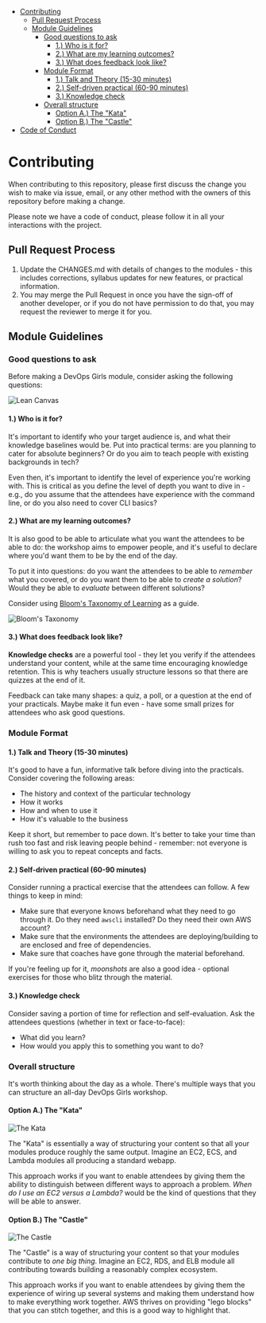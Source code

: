 - [Contributing](#contributing)
  * [Pull Request Process](#pull-request-process)
  * [Module Guidelines](#module-guidelines)
    + [Good questions to ask](#good-questions-to-ask)
      - [1.) Who is it for?](#1--who-is-it-for-)
      - [2.) What are my learning outcomes?](#2--what-are-my-learning-outcomes-)
      - [3.) What does feedback look like?](#3--what-does-feedback-look-like-)
    + [Module Format](#module-format)
      - [1.) Talk and Theory (15-30 minutes)](#1--talk-and-theory--15-30-minutes-)
      - [2.) Self-driven practical (60-90 minutes)](#2--self-driven-practical--60-90-minutes-)
      - [3.) Knowledge check](#3--knowledge-check)
    + [Overall structure](#overall-structure)
      - [Option A.) The "Kata"](#option-a--the--kata-)
      - [Option B.) The "Castle"](#option-b--the--castle-)
- [Code of Conduct](CoC.md)


# Contributing

When contributing to this repository, please first discuss the change you wish to make via issue,
email, or any other method with the owners of this repository before making a change.

Please note we have a code of conduct, please follow it in all your interactions with the project.

## Pull Request Process

1. Update the CHANGES.md with details of changes to the modules - this includes corrections,
   syllabus updates for new features, or practical information.
2. You may merge the Pull Request in once you have the sign-off of another developer, or if you
   do not have permission to do that, you may request the reviewer to merge it for you.

## Module Guidelines

### Good questions to ask

Before making a DevOps Girls module, consider asking the following questions:

![Lean Canvas](/images/CONTRIBUTING/module-lean-canvas.png)

#### 1.) Who is it for?

It's important to identify who your target audience is, and what their knowledge baselines would be.
Put into practical terms: are you planning to cater for absolute beginners? Or do you aim to teach
people with existing backgrounds in tech?

Even then, it's important to identify the level of experience you're working with. This is critical as
you define the level of depth you want to dive in - e.g., do you assume that the attendees have experience
with the command line, or do you also need to cover CLI basics?

#### 2.) What are my learning outcomes?

It is also good to be able to articulate what you want the attendees to be able to do: the workshop aims to
empower people, and it's useful to declare where you'd want them to be by the end of the day.

To put it into questions: do you want the attendees to be able to *remember* what you covered, or do you
want them to be able to *create a solution*? Would they be able to *evaluate* between different solutions?

Consider using [Bloom's Taxonomy of Learning](https://en.wikipedia.org/wiki/Bloom%27s_taxonomy)
as a guide.

![Bloom's Taxonomy](/images/CONTRIBUTING/blooms-taxonomy.png)

#### 3.) What does feedback look like?

**Knowledge checks** are a powerful tool - they let you verify if the attendees understand your content,
while at the same time encouraging knowledge retention. This is why teachers usually structure lessons
so that there are quizzes at the end of it.

Feedback can take many shapes: a quiz, a poll, or a question at the end of your practicals. Maybe make it
fun even - have some small prizes for attendees who ask good questions.

### Module Format

#### 1.) Talk and Theory (15-30 minutes)

It's good to have a fun, informative talk before diving into the practicals. Consider covering the following areas:

 - The history and context of the particular technology
 - How it works
 - How and when to use it
 - How it's valuable to the business

Keep it short, but remember to pace down. It's better to take your time than rush too fast and risk leaving people
behind - remember: not everyone is willing to ask you to repeat concepts and facts.


#### 2.) Self-driven practical (60-90 minutes)

Consider running a practical exercise that the attendees can follow. A few things to keep in mind:

 - Make sure that everyone knows beforehand what they need to go through it. Do they need `awscli` installed? Do they need their own AWS account?
 - Make sure that the environments the attendees are deploying/building to are enclosed and free of dependencies.
 - Make sure that coaches have gone through the material beforehand.

If you're feeling up for it, *moonshots* are also a good idea - optional exercises for those who blitz through the material.

#### 3.) Knowledge check

Consider saving a portion of time for reflection and self-evaluation. Ask the attendees questions (whether in text or face-to-face):

 - What did you learn?
 - How would you apply this to something you want to do?

### Overall structure

It's worth thinking about the day as a whole. There's multiple ways that you can structure an all-day DevOps Girls workshop.

#### Option A.) The "Kata"

![The Kata](/images/CONTRIBUTING/the-kata.png)

The "Kata" is essentially a way of structuring your content so that all your modules produce roughly the same output.
Imagine an EC2, ECS, and Lambda modules all producing a standard webapp.

This approach works if you want to enable attendees by giving them the ability to distinguish between different
ways to approach a problem. *When do I use an EC2 versus a Lambda?* would be the kind of questions that they will
be able to answer.

#### Option B.) The "Castle"

![The Castle](/images/CONTRIBUTING/the-castle.png)

The "Castle" is a way of structuring your content so that your modules contribute to *one big thing*. Imagine an
EC2, RDS, and ELB module all contributing towards building a reasonably complex ecosystem.

This approach works if you want to enable attendees by giving them the experience of wiring up several systems
and making them understand how to make everything work together. AWS thrives on providing "lego blocks" that
you can stitch together, and this is a good way to highlight that.
